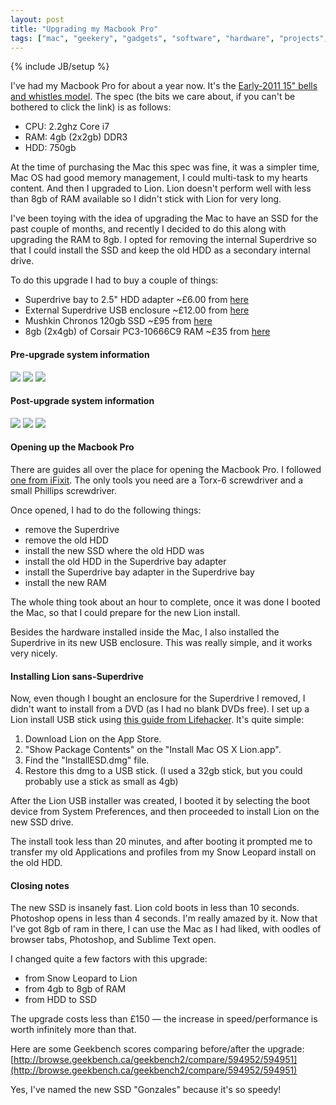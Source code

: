 ```yaml
---
layout: post
title: "Upgrading my Macbook Pro"
tags: ["mac", "geekery", "gadgets", "software", "hardware", "projects", "blog", "consumerism"]
---
```

{% include JB/setup %}

I've had my Macbook Pro for about a year now. It's the [Early-2011 15" bells and whistles model](http://www.everymac.com/systems/apple/macbook_pro/stats/macbook-pro-core-i7-2.2-15-early-2011-unibody-thunderbolt-specs.html). The spec (the bits we care about, if you can't be bothered to click the link) is as follows:

- CPU: 2.2ghz Core i7
- RAM: 4gb (2x2gb) DDR3
- HDD: 750gb

At the time of purchasing the Mac this spec was fine, it was a simpler time, Mac OS had good memory management, I could multi-task to my hearts content. And then I upgraded to Lion. Lion doesn't perform well with less than 8gb of RAM available so I didn't stick with Lion for very long.

I've been toying with the idea of upgrading the Mac to have an SSD for the past couple of months, and recently I decided to do this along with upgrading the RAM to 8gb. I opted for removing the internal Superdrive so that I could install the SSD and keep the old HDD as a secondary internal drive.

To do this upgrade I had to buy a couple of things:

- Superdrive bay to 2.5" HDD adapter ~£6.00 from [here](http://www.suntekstore.co.uk/product-10010809-25_inch_the_second_sata_hdd_ssd_caddy_for_apple_macbook.html)
- External Superdrive USB enclosure ~£12.00 from [here](http://cgi.ebay.co.uk/ws/eBayISAPI.dll?ViewItem&item=320817912050)
- Mushkin Chronos 120gb SSD ~£95 from [here](http://www.aria.co.uk/Products/Components/Solid+State+Drives/Mushkin+Chronos+120GB+2.5%22+SATA-III+Solid+State+Hard+Drive+?productId=45660)
- 8gb (2x4gb) of Corsair PC3-10666C9 RAM ~£35 from [here](http://www.aria.co.uk/Products/Components/Memory+-+RAM/SODIMM+-+Laptops+%2F+Compact+PC/SODIMM+DDR3/8GB+Corsair+Value+Select+%282x4GB%29+DDR3+PC3-10666C9+1333MHz+1.5v+SODIMM+Memory+-+CMSO8GX3M2A1333C9+?productId=47381)

#### Pre-upgrade system information
![](http://f.cl.ly/items/1p0N3e1I3d1K0o2k0A0k/Screen%20shot%202012-03-30%20at%2018.13.30.png)
![](http://f.cl.ly/items/0G2i1g0g080D342U3q2e/Screen%20shot%202012-03-30%20at%2018.14.01.png)
![](http://f.cl.ly/items/3Y1g1o1t0p3w3j3U2d1a/Screen%20shot%202012-03-30%20at%2018.14.28.png)

#### Post-upgrade system information
![](http://f.cl.ly/items/2p2t1i401O0X2T0L1U0m/Screen%20Shot%202012-03-31%20at%2014.55.49.png)
![](http://f.cl.ly/items/0l0T1U0j0R1j1G0r0p1P/Screen%20Shot%202012-03-31%20at%2014.56.23.png)
![](http://f.cl.ly/items/2y3S2v31290d2k1b1V3h/Screen%20Shot%202012-03-31%20at%2014.56.27.png)


#### Opening up the Macbook Pro
There are guides all over the place for opening the Macbook Pro. I followed [one from iFixit](http://www.ifixit.com/Device/MacBook_Pro_15%22_Unibody_Early_2011#guideList). The only tools you need are a Torx-6 screwdriver and a small Phillips screwdriver.

Once opened, I had to do the following things:

- remove the Superdrive
- remove the old HDD
- install the new SSD where the old HDD was
- install the old HDD in the Superdrive bay adapter
- install the Superdrive bay adapter in the Superdrive bay
- install the new RAM

The whole thing took about an hour to complete, once it was done I booted the Mac, so that I could prepare for the new Lion install.

Besides the hardware installed inside the Mac, I also installed the Superdrive in its new USB enclosure. This was really simple, and it works very nicely.

#### Installing Lion sans-Superdrive
Now, even though I bought an enclosure for the Superdrive I removed, I didn't want to install from a DVD (as I had no blank DVDs free). I set up a Lion install USB stick using [this guide from Lifehacker](http://lifehacker.com/5823096/how-to-burn-your-own-lion-install-dvd-or-flash-drive). It's quite simple:

1. Download Lion on the App Store.
2. "Show Package Contents" on the "Install Mac OS X Lion.app".
3. Find the "InstallESD.dmg" file.
4. Restore this dmg to a USB stick. (I used a 32gb stick, but you could probably use a stick as small as 4gb)

After the Lion USB installer was created, I booted it by selecting the boot device from System Preferences, and then proceeded to install Lion on the new SSD drive.

The install took less than 20 minutes, and after booting it prompted me to transfer my old Applications and profiles from my Snow Leopard install on the old HDD.

#### Closing notes
The new SSD is insanely fast. Lion cold boots in less than 10 seconds. Photoshop opens in less than 4 seconds. I'm really amazed by it. Now that I've got 8gb of ram in there, I can use the Mac as I had liked, with oodles of browser tabs, Photoshop, and Sublime Text open.

I changed quite a few factors with this upgrade:

- from Snow Leopard to Lion
- from 4gb to 8gb of RAM
- from HDD to SSD

The upgrade costs less than £150 &mdash; the increase in speed/performance is worth infinitely more than that.

Here are some Geekbench scores comparing before/after the upgrade: [http://browse.geekbench.ca/geekbench2/compare/594952/594951](http://browse.geekbench.ca/geekbench2/compare/594952/594951)

Yes, I've named the new SSD "Gonzales" because it's so speedy!
